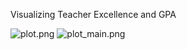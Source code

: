 Visualizing Teacher Excellence and GPA

![plot.png](https://raw.githubusercontent.com/mryu-uiuc/Data-Driven-Discovery-of-Teacher-Excellence-and-GPA/master/plot.png)
![plot_main.png](https://raw.githubusercontent.com/mryu-uiuc/Data-Driven-Discovery-of-Teacher-Excellence-and-GPA/master/plot_main.PNG)
